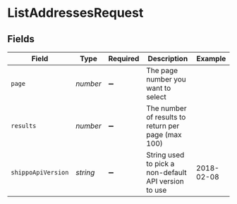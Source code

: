 # ListAddressesRequest


## Fields

| Field                                                | Type                                                 | Required                                             | Description                                          | Example                                              |
| ---------------------------------------------------- | ---------------------------------------------------- | ---------------------------------------------------- | ---------------------------------------------------- | ---------------------------------------------------- |
| `page`                                               | *number*                                             | :heavy_minus_sign:                                   | The page number you want to select                   |                                                      |
| `results`                                            | *number*                                             | :heavy_minus_sign:                                   | The number of results to return per page (max 100)   |                                                      |
| `shippoApiVersion`                                   | *string*                                             | :heavy_minus_sign:                                   | String used to pick a non-default API version to use | 2018-02-08                                           |